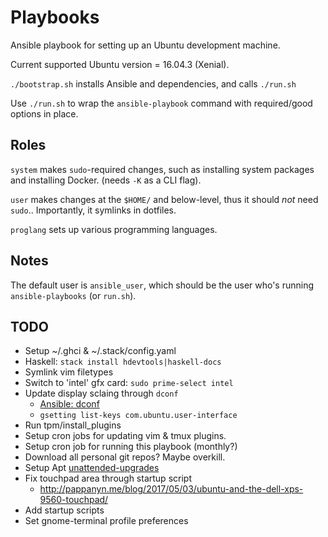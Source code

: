 Playbooks
=========
Ansible playbook for setting up an Ubuntu development machine.

Current supported Ubuntu version = 16.04.3 (Xenial).

`./bootstrap.sh` installs Ansible and dependencies, and calls `./run.sh`

Use `./run.sh` to wrap the `ansible-playbook` command with required/good options in place.

## Roles
`system` makes `sudo`-required changes, such as installing system packages and
installing Docker. (needs `-K` as a CLI flag).

`user` makes changes at the `$HOME/` and below-level, thus it should _not_ need
`sudo`.. Importantly, it symlinks in dotfiles.

`proglang` sets up various programming languages.

## Notes
The default user is `ansible_user`, which should be the user who's running
`ansible-playbooks` (or `run.sh`).

## TODO
- Setup ~/.ghci & ~/.stack/config.yaml
- Haskell: `stack install hdevtools|haskell-docs`
- Symlink vim filetypes
- Switch to 'intel' gfx card: `sudo prime-select intel`
- Update display sclaing through `dconf`
  - [Ansible: dconf](http://docs.ansible.com/ansible/latest/dconf_module.html)
  - `gsetting list-keys com.ubuntu.user-interface`
- Run tpm/install_plugins
- Setup cron jobs for updating vim & tmux plugins.
- Setup cron job for running this playbook (monthly?)
- Download all personal git repos? Maybe overkill.
- Setup Apt [unattended-upgrades]
- Fix touchpad area through startup script
  - http://pappanyn.me/blog/2017/05/03/ubuntu-and-the-dell-xps-9560-touchpad/
- Add startup scripts
- Set gnome-terminal profile preferences

[unattended-upgrades]: https://linoxide.com/ubuntu-how-to/enable-disable-unattended-upgrades-ubuntu-16-04/
